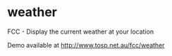 # weather
FCC - Display the current weather at your location

Demo available at http://www.tosp.net.au/fcc/weather
